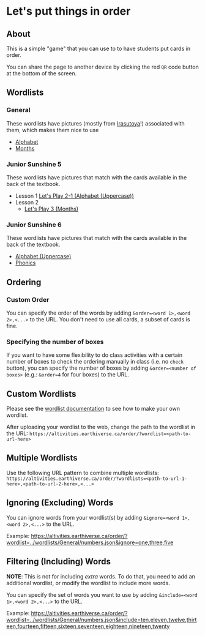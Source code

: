 # Let's put things in order

## About

This is a simple "game" that you can use to to have students put cards in order.

You can share the page to another device by clicking the red `QR` code button at the bottom of the screen.

## Wordlists

### General

These wordlists have pictures (mostly from [Irasutoya](https://irasutoya.com)!) associated with them, which makes them nice to use

* [Alphabet](https://altivities.earthiverse.ca/order/?wordlist=../wordlists/General/alphabet.json&order=A,B,C,D,E,F,G,H,I,J,K,L,M,N,O,P,Q,R,S,T,U,V,W,X,Y,Z)
* [Months](https://altivities.earthiverse.ca/order/?wordlist=../wordlists/General/months.json&order=January,February,March,April,May,June,July,August,September,October,November,December)

### Junior Sunshine 5

These wordlists have pictures that match with the cards available in the back of the textbook.

* Lesson 1
  [Let's Play 2-1 (Alphabet (Uppercase))](https://altivities.earthiverse.ca/order/?wordlist=../wordlists/JuniorSunshine5/alphabet_uppercase_cards.json&order=A,B,C,D,E,F,G,H,I,J,K,L,M,N,O,P,Q,R,S,T,U,V,W,X,Y,Z)
* Lesson 2
  * [Let's Play 3 (Months)](https://altivities.earthiverse.ca/order/?wordlist=../wordlists/JuniorSunshine5/lesson2_cards.json&order=January,February,March,April,May,June,July,August,September,October,November,December)

### Junior Sunshine 6

These wordlists have pictures that match with the cards available in the back of the textbook.

* [Alphabet (Uppercase)](https://altivities.earthiverse.ca/order/?wordlist=../wordlists/JuniorSunshine5/alphabet_uppercase_cards.json)
* [Phonics](https://altivities.earthiverse.ca/order/?wordlist=../wordlists/JuniorSunshine5/phonics_cards.json)

## Ordering

### Custom Order

You can specify the order of the words by adding `&order=<word 1>,<word 2>,<...>` to the URL. You don't need to use all cards, a subset of cards is fine.

### Specifying the number of boxes

If you want to have some flexibility to do class activities with a certain number of boxes to check the ordering manually in class (i.e. no `check` button), you can specify the number of boxes by adding `&order=<number of boxes>` (e.g.: `&order=4` for four boxes) to the URL.

## Custom Wordlists

Please see the [wordlist documentation](../wordlists/) to see how to make your own wordlist.

After uploading your wordlist to the web, change the path to the wordlist in the URL: `https://altivities.earthiverse.ca/order/?wordlist=<path-to-url-here>`

## Multiple Wordlists

Use the following URL pattern to combine multiple wordlists:
`https://altivities.earthiverse.ca/order/?wordlists=<path-to-url-1-here>,<path-to-url-2-here>,<...>`

## Ignoring (Excluding) Words

You can ignore words from your wordlist(s) by adding `&ignore=<word 1>,<word 2>,<...>` to the URL.

Example: <https://altivities.earthiverse.ca/order/?wordlist=../wordlists/General/numbers.json&ignore=one,three,five>

## Filtering (Including) Words

**NOTE**: This is not for including *extra* words. To do that, you need to add an additional wordlist, or modify the wordlist to include more words.

You can specify the set of words you want to use by adding `&include=<word 1>,<word 2>,<...>` to the URL.

Example: <https://altivities.earthiverse.ca/order/?wordlist=../wordlists/General/numbers.json&include=ten,eleven,twelve,thirteen,fourteen,fifteen,sixteen,seventeen,eighteen,nineteen,twenty>
